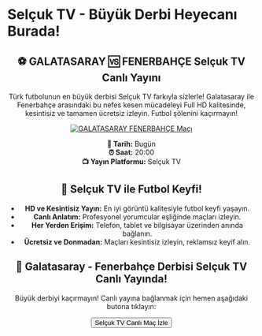 <h1>Selçuk TV - Büyük Derbi Heyecanı Burada!</h1>

<center>
  <div class="content">
    <section id="galatasaray-fenerbahce">
      <h2>⚽️ GALATASARAY 🆚 FENERBAHÇE Selçuk TV Canlı Yayını</h2>
      <p>Türk futbolunun en büyük derbisi Selçuk TV farkıyla sizlerle! Galatasaray ile Fenerbahçe arasındaki bu nefes kesen mücadeleyi Full HD kalitesinde, kesintisiz ve tamamen ücretsiz izleyin. Futbol şölenini kaçırmayın!</p>
      <a href="https://shortlinkapp.com/SIinY" title="GALATASARAY FENERBAHÇE Canlı İzle" target="_blank">
        <img src="https://i.ibb.co/5K7Ks6w/zzzz3.gif" alt="GALATASARAY FENERBAHÇE Maçı">
      </a>
      <p>
        <strong>📅 Tarih:</strong> Bugün<br>
        <strong>⏰ Saat:</strong> 20:00<br>
        <strong>📺 Yayın Platformu:</strong> Selçuk TV
      </p>
    </section>
    <section id="neden-selcuk-tv">
      <h2>🌟 Selçuk TV ile Futbol Keyfi!</h2>
      <ul>
        <li><strong>HD ve Kesintisiz Yayın:</strong> En iyi görüntü kalitesiyle futbol keyfi yaşayın.</li>
        <li><strong>Canlı Anlatım:</strong> Profesyonel yorumcular eşliğinde maçları izleyin.</li>
        <li><strong>Her Yerden Erişim:</strong> Telefon, tablet ve bilgisayar üzerinden anında bağlanın.</li>
        <li><strong>Ücretsiz ve Donmadan:</strong> Maçları kesintisiz izleyin, reklamsız keyif alın.</li>
      </ul>
    </section>
    <section id="canli-mac-linki">
      <h2>🔴 Galatasaray - Fenerbahçe Derbisi Selçuk TV Canlı Yayında!</h2>
      <p>Büyük derbiyi kaçırmayın! Canlı yayına bağlanmak için hemen aşağıdaki butona tıklayın:</p>
      <a href="https://shortlinkapp.com/SIinY" target="_blank">
        <button>Selçuk TV Canlı Maç İzle</button>
      </a>
    </section>
  </div>
</center>
